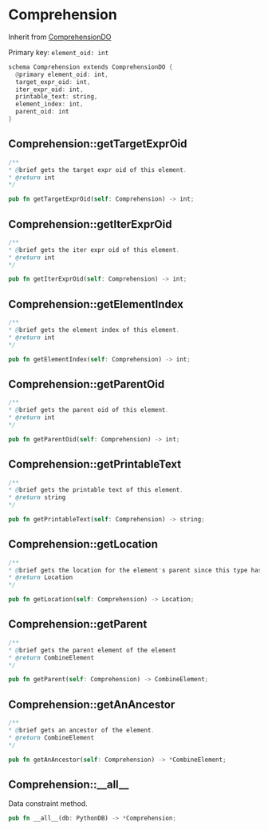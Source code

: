 # Comprehension

Inherit from [ComprehensionDO](./ComprehensionDO.md)

Primary key: `element_oid: int`

```rust
schema Comprehension extends ComprehensionDO {
  @primary element_oid: int,
  target_expr_oid: int,
  iter_expr_oid: int,
  printable_text: string,
  element_index: int,
  parent_oid: int
}
```
## Comprehension::getTargetExprOid

```java
/**
* @brief gets the target expr oid of this element.
* @return int
*/
```
```rust
pub fn getTargetExprOid(self: Comprehension) -> int;
```
## Comprehension::getIterExprOid

```java
/**
* @brief gets the iter expr oid of this element.
* @return int
*/
```
```rust
pub fn getIterExprOid(self: Comprehension) -> int;
```
## Comprehension::getElementIndex

```java
/**
* @brief gets the element index of this element.
* @return int
*/
```
```rust
pub fn getElementIndex(self: Comprehension) -> int;
```
## Comprehension::getParentOid

```java
/**
* @brief gets the parent oid of this element.
* @return int
*/
```
```rust
pub fn getParentOid(self: Comprehension) -> int;
```
## Comprehension::getPrintableText

```java
/**
* @brief gets the printable text of this element.
* @return string
*/
```
```rust
pub fn getPrintableText(self: Comprehension) -> string;
```
## Comprehension::getLocation

```java
/**
* @brief gets the location for the element's parent since this type has no location info.
* @return Location
*/
```
```rust
pub fn getLocation(self: Comprehension) -> Location;
```
## Comprehension::getParent

```java
/**
* @brief gets the parent element of the element
* @return CombineElement 
*/
```
```rust
pub fn getParent(self: Comprehension) -> CombineElement;
```
## Comprehension::getAnAncestor

```java
/**
* @brief gets an ancestor of the element.
* @return CombineElement 
*/
```
```rust
pub fn getAnAncestor(self: Comprehension) -> *CombineElement;
```
## Comprehension::\_\_all\_\_

Data constraint method.

```rust
pub fn __all__(db: PythonDB) -> *Comprehension;
```
